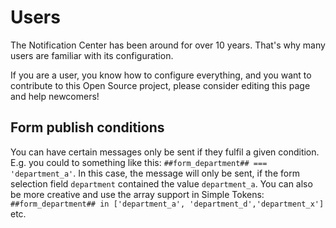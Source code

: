 # Users

The Notification Center has been around for over 10 years. That's why many users are
familiar with its configuration.

If you are a user, you know how to configure everything, and you want to contribute to this
Open Source project, please consider editing this page and help newcomers!


## Form publish conditions

You can have certain messages only be sent if they fulfil a given condition. E.g. you could to something like
this: `##form_department## === 'department_a'`. In this case, the message will only be sent, if the form
selection field `department` contained the value `department_a`. You can also be more creative and use the
array support in Simple Tokens: `##form_department## in ['department_a', 'department_d','department_x']` etc.